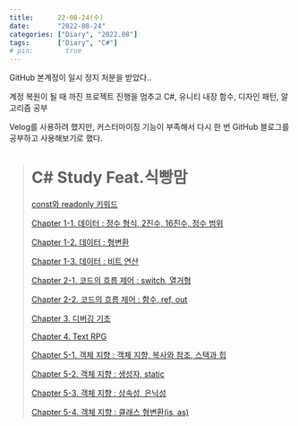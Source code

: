 ```yaml
---
title:      22-08-24(수)
date:       "2022-08-24"
categories: ["Diary", "2022.08"]
tags:       ["Diary", "C#"]
# pin:        true
---
```


GitHub 본계정이 일시 정지 처분을 받았다..

계정 복원이 될 때 까진 프로젝트 진행을 멈추고 C#, 유니티 내장 함수, 디자인 패턴, 알고리즘 공부

Velog를 사용하려 했지만, 커스터마이징 기능이 부족해서 다시 한 번 GitHub 블로그를 공부하고 사용해보기로 했다.

> # C# Study Feat.식빵맘
>
> [const와 readonly 키워드](https://ansohxxn.github.io/c%20sharp/readonly/)
> 
> [Chapter 1-1. 데이터 : 정수 형식, 2진수, 16진수, 정수 범위](https://ansohxxn.github.io/c%20sharp/ch1-1/)
> 
> [Chapter 1-2. 데이터 : 형변환](https://ansohxxn.github.io/c%20sharp/ch1-2/)
> 
> [Chapter 1-3. 데이터 : 비트 연산](https://ansohxxn.github.io/c%20sharp/ch1-3/)
> 
> [Chapter 2-1. 코드의 흐름 제어 : switch, 열거형](https://ansohxxn.github.io/c%20sharp/ch2-1/)
> 
> [Chapter 2-2. 코드의 흐름 제어 : 함수, ref, out](https://ansohxxn.github.io/c%20sharp/ch2-2/)
> 
> [Chapter 3. 디버깅 기초](https://ansohxxn.github.io/c%20sharp/ch3/)
> 
> [Chapter 4. Text RPG](https://ansohxxn.github.io/c%20sharp/ch4/)
> 
> [Chapter 5-1. 객체 지향 : 객체 지향, 복사와 참조, 스택과 힙](https://ansohxxn.github.io/c%20sharp/ch5-1/)
> 
> [Chapter 5-2. 객체 지향 : 생성자, static](https://ansohxxn.github.io/c%20sharp/ch5-2/)
> 
> [Chapter 5-3. 객체 지향 : 상속성, 은닉성](https://ansohxxn.github.io/c%20sharp/ch5-3/)
> 
> [Chapter 5-4. 객체 지향 : 클래스 형변환(is, as)](https://ansohxxn.github.io/c%20sharp/ch5-4/)